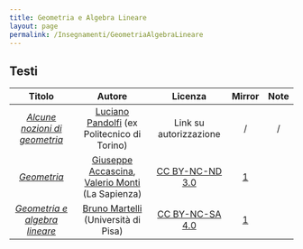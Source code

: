 ```yaml
---
title: Geometria e Algebra Lineare
layout: page
permalink: /Insegnamenti/GeometriaAlgebraLineare
--- 
```


## Testi

| Titolo | Autore | Licenza | Mirror | Note |
| :---: | :---: | :---: | :---: | :---: |
| [_Alcune nozioni di geometria_](https://drive.google.com/file/d/15GpJ_0bx48PCeJxujXuF1Rj9Z4kG-r2y/view) | [Luciano Pandolfi](https://lucipan.altervista.org) (ex Politecnico di Torino) | Link su autorizzazione | / | / |
| [_Geometria_](https://www.sbai.uniroma1.it/accascinamonti/geogest/Geometria.pdf) | [Giuseppe Accascina](https://www.sbai.uniroma1.it/users/accascina-giuseppe), [Valerio Monti](https://www.sbai.uniroma1.it/dmmm/peopleAHP.php?profId=41) (La Sapienza) | [CC BY-NC-ND 3.0](https://creativecommons.org/licenses/by-nc-nd/3.0/) | [1](https://www.sbai.uniroma1.it/accascinamonti/geogest/Geometria.pdf) | |
| [_Geometria e algebra lineare_](https://people.dm.unipi.it/martelli/Alg%20Lin.pdf) | [Bruno Martelli](https://people.dm.unipi.it/martelli/) (Università di Pisa) | [CC BY-NC-SA 4.0](https://creativecommons.org/licenses/by-nc-sa/4.0/) | [1](https://web.archive.org/web/20211006162631/https://people.dm.unipi.it/martelli/Alg%20Lin.pdf) | |
